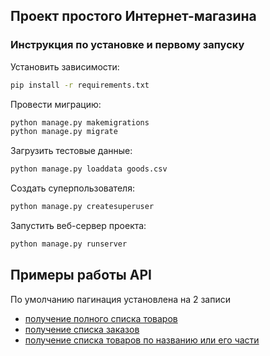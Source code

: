 ## Проект простого Интернет-магазина

### Инструкция по установке и первому запуску 

Установить зависимости:

```bash
pip install -r requirements.txt
```

Провести миграцию:

```bash
python manage.py makemigrations
python manage.py migrate
```

Загрузить тестовые данные:

```bash
python manage.py loaddata goods.csv
```

Создать суперпользователя:

```bash
python manage.py createsuperuser
```

Запустить веб-сервер проекта:

```bash
python manage.py runserver
```

## Примеры работы API
По умолчанию пагинация установлена на 2 записи
* [получение полного списка товаров](http://127.0.0.1:8000/ru/shop/api/products/)
* [получение списка заказов](http://127.0.0.1:8000/ru/shop/api/orders/)
* [получение списка товаров по названию или его части](http://127.0.0.1:8000/ru/shop/api/products/?name=Desktop)
